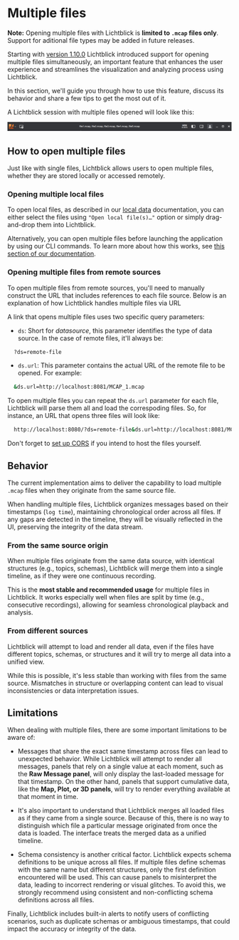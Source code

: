 # Multiple files

<div class="warning">
<strong>Note:</strong> Opening multiple files with Lichtblick is <strong>limited to <code>.mcap</code> files only</strong >. Support for aditional file types may be added in future releases.
</div>

Starting with [version 1.10.0](https://github.com/lichtblick-suite/lichtblick/releases/tag/v1.10.0) Lichtblick introduced support for opening multiple files simultaneously, an important feature that enhances the user experience and streamlines the visualization and analyzing process using Lichtblick.

In this section, we'll guide you through how to use this feature, discuss its behavior and share a few tips to get the most out of it.

A Lichtblick session with multiple files opened will look like this:

![multiple-files-session](images/multiple-files-session.png)

## How to open multiple files

Just like with single files, Lichtblick allows users to open multiple files, whether they are stored locally or accessed remotely.

### Opening multiple local files

To open local files, as described in our [local data](./local-data.md) documentation, you can either select the files using `"Open local file(s)…"` option or simply drag-and-drop them into Lichtblick.

Alternatively, you can open multiple files before launching the application by using our CLI commands. To learn more about how this works, see [this section of our documentation](../visualization/open-via-cli.md#local-files).

### Opening multiple files from remote sources

To open multiple files from remote sources, you'll need to manually construct the URL that includes references to each file source. Below is an explanation of how Lichtblick handles multiple files via URL

A link that opens multiple files uses two specific query parameters:

- `ds`: Short for _datasource_, this parameter identifies the type of data source. In the case of remote files, it'll always be:

```sh
  ?ds=remote-file
```

- `ds.url`: This parameter contains the actual URL of the remote file to be opened. For example:

```sh
  &ds.url=http://localhost:8081/MCAP_1.mcap
```

To open multiple files you can repeat the `ds.url` parameter for each file, Lichtblick will parse them all and load the correspoding files. So, for instance, an URL that opens three files will look like:

```sh
  http://localhost:8080/?ds=remote-file&ds.url=http://localhost:8081/MCAP_1.mcap&ds.url=http://localhost:8081/MCAP_2.mcap&ds.url=http://localhost:8081/MCAP_3.mcap
```

Don't forget to [set up CORS](../connecting-to-data/live-data.md#cross-origin-resource-sharing-cors-setup) if you intend to host the files yourself.

## Behavior

The current implementation aims to deliver the capability to load multiple `.mcap` files when they originate from the same source file.

When handling multiple files, Lichtblick organizes messages based on their timestamps (`log time`), maintaining chronological order across all files. If any gaps are detected in the timeline, they will be visually reflected in the UI, preserving the integrity of the data stream.

### From the same source origin

When multiple files originate from the same data source, with identical structures (e.g., topics, schemas), Lichtblick will merge them into a single timeline, as if they were one continuous recording.

This is the **most stable and recommended usage** for multiple files in Lichtblick. It works especially well when files are split by time (e.g., consecutive recordings), allowing for seamless chronological playback and analysis.

### From different sources

Lichtblick will attempt to load and render all data, even if the files have different topics, schemas, or structures and it will try to merge all data into a unified view.

While this is possible, it's less stable than working with files from the same source. Mismatches in structure or overlapping content can lead to visual inconsistencies or data interpretation issues.

## Limitations

When dealing with multiple files, there are some important limitations to be aware of:

- Messages that share the exact same timestamp across files can lead to unexpected behavior. While Lichtblick will attempt to render all messages, panels that rely on a single value at each moment, such as the **Raw Message panel**, will only display the last-loaded message for that timestamp. On the other hand, panels that support cumulative data, like the **Map, Plot, or 3D panels**, will try to render everything available at that moment in time.

- It's also important to understand that Lichtblick merges all loaded files as if they came from a single source. Because of this, there is no way to distinguish which file a particular message originated from once the data is loaded. The interface treats the merged data as a unified timeline.

- Schema consistency is another critical factor. Lichtblick expects schema definitions to be unique across all files. If multiple files define schemas with the same name but different structures, only the first definition encountered will be used. This can cause panels to misinterpret the data, leading to incorrect rendering or visual glitches. To avoid this, we strongly recommend using consistent and non-conflicting schema definitions across all files.

Finally, Lichtblick includes built-in alerts to notify users of conflicting scenarios, such as duplicate schemas or ambiguous timestamps, that could impact the accuracy or integrity of the data.
